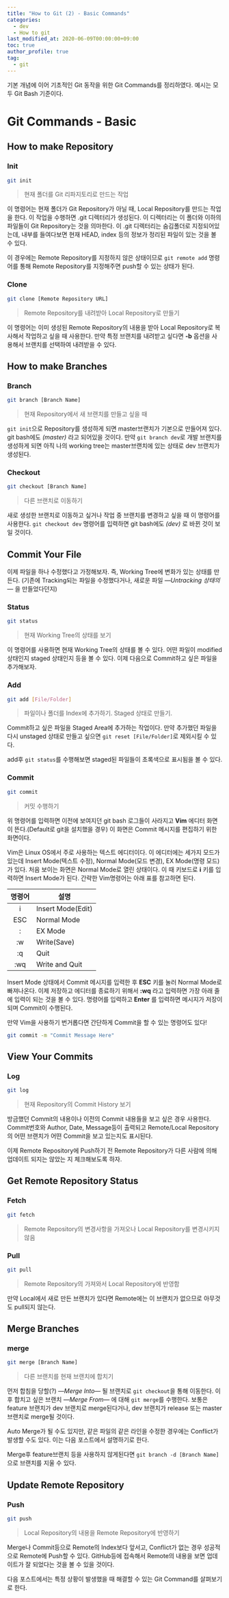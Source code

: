 ```yaml
---
title: "How to Git (2) - Basic Commands"
categories: 
  - dev
  - How to git
last_modified_at: 2020-06-09T00:00:00+09:00
toc: true
author_profile: true
tag: 
  - git
---
```


기본 개념에 이어 기초적인 Git 동작을 위한 Git Commands를 정리하였다. 예시는 모두 Git Bash 기준이다.

# Git Commands - Basic

## How to make Repository

### Init

```sh
git init
```

> 현재 폴더를 Git 리파지토리로 만드는 작업

이 명령어는 현재 폴더가 Git Repository가 아닐 때, Local Repository를 만드는 작업을 한다. 이 작업을 수행하면 .git 디렉터리가 생성된다. 이 디렉터리는 이 폴더와 이하의 파일들이 Git Repository는 것을 의마한다.
이 .git 디렉터리는 숨김폴더로 지정되어있는데, 내부를 들여다보면 현재 HEAD, index 등의 정보가 정리된 파일이 있는 것을 볼 수 있다.

이 경우에는 Remote Repository를 지정하지 않은 상태이므로 ```git remote add``` 명령어를 통해 Remote Repository를 지정해주면 push할 수 있는 상태가 된다.

### Clone

```sh
git clone [Remote Repository URL]
```

> Remote Repository를 내려받아 Local Repository로 만들기

이 명령어는 이미 생성된 Remote Repository의 내용을 받아 Local Repository로 복사해서 작업하고 싶을 때 사용한다.
만약 특정 브랜치를 내려받고 싶다면 **-b** 옵션을 사용해서 브랜치를 선택하여 내려받을 수 있다.

## How to make Branches

### Branch

```sh
git branch [Branch Name]
```

> 현재 Repository에서 새 브랜치를 만들고 싶을 때

`git init`으로 Repository를 생성하게 되면 master브랜치가 기본으로 만들어져 있다. git bash에도 *(master)* 라고 되어있을 것이다. 만약 `git branch dev`로 개발 브랜치를 생성하게 되면 아직 나의 working tree는 master브랜치에 있는 상태로 dev 브랜치가 생성된다.

### Checkout

```sh
git checkout [Branch Name]
```

> 다른 브랜치로 이동하기

새로 생성한 브랜치로 이동하고 싶거나 작업 중 브랜치를 변경하고 싶을 때 이 명령어를 사용한다. `git checkout dev` 명령어를 입력하면 git bash에도 *(dev)* 로 바뀐 것이 보일 것이다.

## Commit Your File

이제 파일을 하나 수정했다고 가정해보자. 즉, Working Tree에 변화가 있는 상태를 만든다. (기존에 Tracking되는 파일을 수정했다거나, 새로운 파일 *—Untracking 상태의—* 을 만들었다던지)

### Status

```sh
git status
```

> 현재 Working Tree의 상태를 보기

이 명령어를 사용하면 현재 Working Tree의 상태를 볼 수 있다. 어떤 파일이 modified상태인지 staged 상태인지 등을 볼 수 있다. 이제 다음으로 Commit하고 싶은 파일을 추가해보자.

### Add

```sh
git add [File/Folder]
```

> 파일이나 폴더를 Index에 추가하기. Staged 상태로 만들기.

Commit하고 싶은 파일을 Staged Area에 추가하는 작업이다. 만약 추가했던 파일을 다시 unstaged 상태로 만들고 싶으면 `git reset [File/Folder]`로 제외시킬 수 있다.

add후 `git status`를 수행해보면 staged된 파일들이 초록색으로 표시됨을 볼 수 있다.

### Commit

```sh
git commit
```

> 커밋 수행하기

위 명령어를 입력하면 이전에 보여지던 git bash 로그들이 사라지고 **Vim** 에디터 화면이 뜬다.(Default로 git을 설치했을 경우) 이 화면은 Commit 메시지를 편집하기 위한 화면이다.

Vim은 Linux OS에서 주로 사용하는 텍스트 에디터이다. 이 에디터에는 세가지 모드가 있는데 Insert Mode(텍스트 수정), Normal Mode(모드 변경), EX Mode(명령 모드)가 있다. 처음 보이는 화면은 Normal Mode로 열린 상태이다. 이 때 키보드로 **i** 키를 입력하면 Insert Mode가 된다. 간략한 Vim명령어는 아래 표를 참고하면 된다.

| 명령어 | 설명                |
|:----:|--------------------|
|   i  | Insert Mode(Edit)  |
|  ESC | Normal Mode        |
|   :  | EX Mode            |
|  :w  | Write(Save)        |
|  :q  | Quit               |
| :wq  | Write and Quit     |

Insert Mode 상태에서 Commit 메시지를 입력한 후 **ESC** 키를 눌러 Normal Mode로 빠져나온다. 이제 저장하고 에디터를 종료하기 위해서 **:wq** 라고 입력하면 가장 아래 줄에 입력이 되는 것을 볼 수 있다. 명령어를 입력하고 **Enter** 를 입력하면 메시지가 저장이 되며 Commit이 수행된다.

만약 Vim을 사용하기 번거롭다면 간단하게 Commit을 할 수 있는 명령어도 있다!

```sh
git commit -m "Commit Message Here"
```

## View Your Commits

### Log

```sh
git log
```

> 현재 Repository의 Commit History 보기

방금했던 Commit의 내용이나 이전의 Commit 내용들을 보고 싶은 경우 사용한다. Commit번호와 Author, Date, Message등이 출력되고 Remote/Local Repository의 어떤 브랜치가 어떤 Commit을 보고 있는지도 표시된다.


이제 Remote Repository에 Push하기 전 Remote Repository가 다른 사람에 의해 업데이트 되지는 않았는 지 체크해보도록 하자.

## Get Remote Repository Status

### Fetch

```sh
git fetch
```

> Remote Repository의 변경사항을 가져오나 Local Repository를 변경시키지 않음

### Pull

```sh
git pull
```

> Remote Repository의 가져와서 Local Repository에 반영함

만약 Local에서 새로 만든 브랜치가 있다면 Remote에는 이 브랜치가 없으므로 아무것도 pull되지 않는다.

## Merge Branches

### merge

```sh
git merge [Branch Name]
```

> 다른 브랜치를 현재 브랜치에 합치기

먼저 합침을 당할(?) *—Merge Into—* 될 브랜치로 `git checkout`을 통해 이동한다. 이후 합치고 싶은 브랜치 *—Merge From—* 에 대해 `git merge`를 수행한다. 보통은 feature 브랜치가 dev 브랜치로 merge된다거나, dev 브랜치가 release 또는 master 브랜치로 merge될 것이다.

Auto Merge가 될 수도 있지만, 같은 파일의 같은 라인을 수정한 경우에는 Conflict가 발생할 수도 있다. 이는 다음 포스트에서 설명하기로 한다.

Merge후 feature브랜치 등을 사용하지 않게된다면 `git branch -d [Branch Name]`으로 브랜치를 지울 수 있다.

## Update Remote Repository

### Push

```sh
git push
```

> Local Repository의 내용을 Remote Repository에 반영하기

Merge나 Commit등으로 Remote의 Index보다 앞서고, Conflict가 없는 경우 성공적으로 Remote에 Push할 수 있다. GitHub등에 접속해서 Remote의 내용을 보면 업데이트가 잘 되었다는 것을 볼 수 있을 것이다.

다음 포스트에서는 특정 상황이 발생했을 때 해결할 수 있는 Git Command를 살펴보기로 한다.
